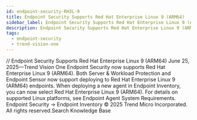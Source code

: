 ```yaml
---
id: endpoint-security-RH3L-9
title: Endpoint Security Supports Red Hat Enterprise Linux 9 (ARM64)
sidebar_label: Endpoint Security Supports Red Hat Enterprise Linux 9 (ARM64)
description: Endpoint Security Supports Red Hat Enterprise Linux 9 (ARM64)
tags:
  - endpoint-security
  - trend-vision-one
---
```


/*<![CDATA[*/ $('#title').html($('meta[name=map-description]').attr('content')); /*]]>*/ Endpoint Security Supports Red Hat Enterprise Linux 9 (ARM64) June 25, 2025—Trend Vision One Endpoint Security now supports Red Hat Enterprise Linux 9 (ARM64). Both Server & Workload Protection and Endpoint Sensor now support deploying to Red Hat Enterprise Linux 9 (ARM64) endpoints. When deploying a new agent in Endpoint Inventory, you can now select Red Hat Enterprise Linux 9 (ARM64). For details on supported Linux platforms, see Endpoint Agent System Requirements. Endpoint Security → Endpoint Inventory © 2025 Trend Micro Incorporated. All rights reserved.Search Knowledge Base